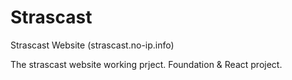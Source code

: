 # Strascast
Strascast Website
(strascast.no-ip.info)

The strascast website working prject.
Foundation & React project.
